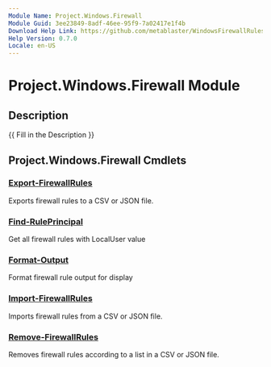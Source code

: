 ```yaml
---
Module Name: Project.Windows.Firewall
Module Guid: 3ee23849-8adf-46ee-95f9-7a02417e1f4b
Download Help Link: https://github.com/metablaster/WindowsFirewallRuleset/tree/develop/Config/HelpContent/0.7.0
Help Version: 0.7.0
Locale: en-US
---
```


# Project.Windows.Firewall Module
## Description
{{ Fill in the Description }}

## Project.Windows.Firewall Cmdlets
### [Export-FirewallRules](Export-FirewallRules.md)
Exports firewall rules to a CSV or JSON file.

### [Find-RulePrincipal](Find-RulePrincipal.md)
Get all firewall rules with LocalUser value

### [Format-Output](Format-Output.md)
Format firewall rule output for display

### [Import-FirewallRules](Import-FirewallRules.md)
Imports firewall rules from a CSV or JSON file.

### [Remove-FirewallRules](Remove-FirewallRules.md)
Removes firewall rules according to a list in a CSV or JSON file.

